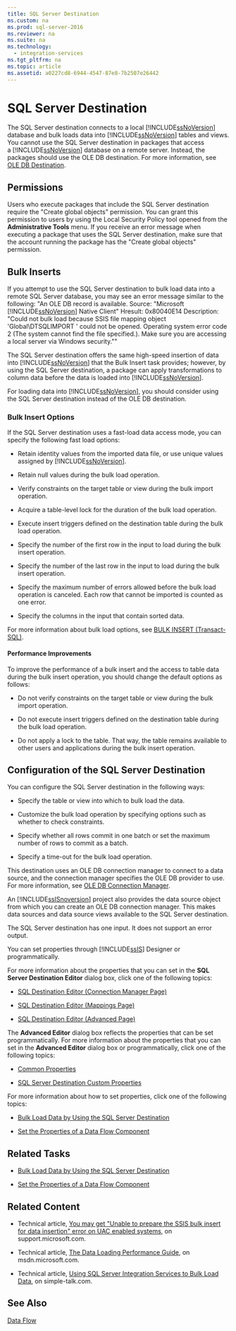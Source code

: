 ```yaml
---
title: SQL Server Destination
ms.custom: na
ms.prod: sql-server-2016
ms.reviewer: na
ms.suite: na
ms.technology: 
  - integration-services
ms.tgt_pltfrm: na
ms.topic: article
ms.assetid: a0227cd8-6944-4547-87e8-7b2507e26442
---
```

# SQL Server Destination
  The SQL Server destination connects to a local [!INCLUDE[ssNoVersion](../../Token\Other/ssNoVersion_md.md)] database and bulk loads data into [!INCLUDE[ssNoVersion](../../Token\Other/ssNoVersion_md.md)] tables and views. You cannot use the SQL Server destination in packages that access a [!INCLUDE[ssNoVersion](../../Token\Other/ssNoVersion_md.md)] database on a remote server. Instead, the packages should use the OLE DB destination. For more information, see [OLE DB Destination](../../Topics\TopicNameNotContainA/OLE-DB-Destination.md).  
  
## Permissions  
 Users who execute packages that include the SQL Server destination require the "Create global objects" permission. You can grant this permission to users by using the Local Security Policy tool opened from the **Administrative Tools** menu. If you receive an error message when executing a package that uses the SQL Server destination, make sure that the account running the package has the "Create global objects" permission.  
  
## Bulk Inserts  
 If you attempt to use the SQL Server destination to bulk load data into a remote SQL Server database, you may see an error message similar to the following: "An OLE DB record is available. Source: "Microsoft [!INCLUDE[ssNoVersion](../../Token\Other/ssNoVersion_md.md)] Native Client" Hresult: 0x80040E14 Description: "Could not bulk load because SSIS file mapping object 'Global\\DTSQLIMPORT ' could not be opened. Operating system error code 2 \(The system cannot find the file specified.\). Make sure you are accessing a local server via Windows security.""  
  
 The SQL Server destination offers the same high\-speed insertion of data into [!INCLUDE[ssNoVersion](../../Token\Other/ssNoVersion_md.md)] that the Bulk Insert task provides; however, by using the SQL Server destination, a package can apply transformations to column data before the data is loaded into [!INCLUDE[ssNoVersion](../../Token\Other/ssNoVersion_md.md)].  
  
 For loading data into [!INCLUDE[ssNoVersion](../../Token\Other/ssNoVersion_md.md)], you should consider using the SQL Server destination instead of the OLE DB destination.  
  
### Bulk Insert Options  
 If the SQL Server destination uses a fast\-load data access mode, you can specify the following fast load options:  
  
-   Retain identity values from the imported data file, or use unique values assigned by [!INCLUDE[ssNoVersion](../../Token\Other/ssNoVersion_md.md)].  
  
-   Retain null values during the bulk load operation.  
  
-   Verify constraints on the target table or view during the bulk import operation.  
  
-   Acquire a table\-level lock for the duration of the bulk load operation.  
  
-   Execute insert triggers defined on the destination table during the bulk load operation.  
  
-   Specify the number of the first row in the input to load during the bulk insert operation.  
  
-   Specify the number of the last row in the input to load during the bulk insert operation.  
  
-   Specify the maximum number of errors allowed before the bulk load operation is canceled. Each row that cannot be imported is counted as one error.  
  
-   Specify the columns in the input that contain sorted data.  
  
 For more information about bulk load options, see [BULK INSERT &#40;Transact-SQL&#41;](../Topic/BULK%20INSERT%20\(Transact-SQL\).md).  
  
#### Performance Improvements  
 To improve the performance of a bulk insert and the access to table data during the bulk insert operation, you should change the default options as follows:  
  
-   Do not verify constraints on the target table or view during the bulk import operation.  
  
-   Do not execute insert triggers defined on the destination table during the bulk load operation.  
  
-   Do not apply a lock to the table. That way, the table remains available to other users and applications during the bulk insert operation.  
  
## Configuration of the SQL Server Destination  
 You can configure the SQL Server destination in the following ways:  
  
-   Specify the table or view into which to bulk load the data.  
  
-   Customize the bulk load operation by specifying options such as whether to check constraints.  
  
-   Specify whether all rows commit in one batch or set the maximum number of rows to commit as a batch.  
  
-   Specify a time\-out for the bulk load operation.  
  
 This destination uses an OLE DB connection manager to connect to a data source, and the connection manager specifies the OLE DB provider to use. For more information, see [OLE DB Connection Manager](../../Topics\TopicNameNotContainA/OLE-DB-Connection-Manager.md).  
  
 An [!INCLUDE[ssISnoversion](../../Token\Other/ssISnoversion_md.md)] project also provides the data source object from which you can create an OLE DB connection manager. This makes data sources and data source views available to the SQL Server destination.  
  
 The SQL Server destination has one input. It does not support an error output.  
  
 You can set properties through [!INCLUDE[ssIS](../../Token\Other/ssIS_md.md)] Designer or programmatically.  
  
 For more information about the properties that you can set in the **SQL Server Destination Editor** dialog box, click one of the following topics:  
  
-   [SQL Destination Editor &#40;Connection Manager Page&#41;](../Topic/SQL%20Destination%20Editor%20\(Connection%20Manager%20Page\).md)  
  
-   [SQL Destination Editor &#40;Mappings Page&#41;](../Topic/SQL%20Destination%20Editor%20\(Mappings%20Page\).md)  
  
-   [SQL Destination Editor &#40;Advanced Page&#41;](../Topic/SQL%20Destination%20Editor%20\(Advanced%20Page\).md)  
  
 The **Advanced Editor** dialog box reflects the properties that can be set programmatically. For more information about the properties that you can set in the **Advanced Editor** dialog box or programmatically, click one of the following topics:  
  
-   [Common Properties](../../Topics\TopicNameNotContainA/Common-Properties.md)  
  
-   [SQL Server Destination Custom Properties](../../Topics\TopicNameNotContainA/SQL-Server-Destination-Custom-Properties.md)  
  
 For more information about how to set properties, click one of the following topics:  
  
-   [Bulk Load Data by Using the SQL Server Destination](../../Topics\TopicNameNotContainA/Bulk-Load-Data-by-Using-the-SQL-Server-Destination.md)  
  
-   [Set the Properties of a Data Flow Component](../../Topics\TopicNameContainA/Set-the-Properties-of-a-Data-Flow-Component.md)  
  
## Related Tasks  
  
-   [Bulk Load Data by Using the SQL Server Destination](../../Topics\TopicNameNotContainA/Bulk-Load-Data-by-Using-the-SQL-Server-Destination.md)  
  
-   [Set the Properties of a Data Flow Component](../../Topics\TopicNameContainA/Set-the-Properties-of-a-Data-Flow-Component.md)  
  
## Related Content  
  
-   Technical article, [You may get "Unable to prepare the SSIS bulk insert for data insertion" error on UAC enabled systems](http://go.microsoft.com/fwlink/?LinkId=199482), on support.microsoft.com.  
  
-   Technical article, [The Data Loading Performance Guide](http://go.microsoft.com/fwlink/?LinkId=233700), on msdn.microsoft.com.  
  
-   Technical article, [Using SQL Server Integration Services to Bulk Load Data](http://go.microsoft.com/fwlink/?LinkId=233701), on simple\-talk.com.  
  
## See Also  
 [Data Flow](../../Topics\TopicNameNotContainA/Data-Flow.md)  
  
  